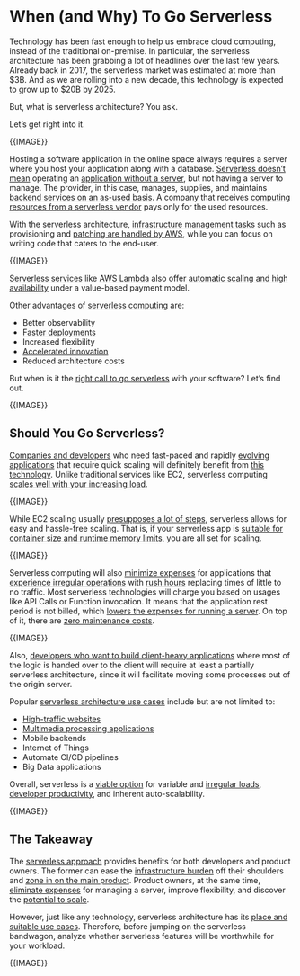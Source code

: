 

# When (and Why) To Go Serverless

Technology has been fast enough to help us embrace cloud computing, instead of the traditional on-premise. In particular, the serverless architecture has been grabbing a lot of headlines over the last few years. Already back in 2017, the serverless market was estimated at more than $3B. And as we are rolling into a new decade, this technology is expected to grow up to $20B by 2025.



But, what is serverless architecture? You ask.



Let’s get right into it.



{{IMAGE}}



Hosting a software application in the online space always requires a server where you host your application along with a database. [Serverless doesn’t mean](https://hackernoon.com/a-crash-course-on-serverless-with-node-js-632b37d58b44) operating an [application without a server](https://hackernoon.com/storage-options-for-serverless-on-aws-fo3x3wsv), but not having a server to manage. The provider, in this case, manages, supplies, and maintains [backend services on an as-used basis](https://hackernoon.com/a-crash-course-on-serverless-side-rendering-with-react-js-next-js-and-aws-lambda-30e0ba967849). A company that receives [computing resources from a serverless vendor](https://hackernoon.com/migrating-your-node-js-rest-api-to-serverless-d2a170e0856c) pays only for the used resources.



With the serverless architecture, [infrastructure management tasks](https://hackernoon.com/the-definitive-crash-course-on-serverless-with-aws-centralized-logging-with-kinesis-and-lambda-bfbc3439ceac) such as provisioning and [patching are handled by AWS](https://hackernoon.com/building-a-serverless-rest-api-with-node-js-and-mongodb-2e0ed0638f47), while you can focus on writing code that caters to the end-user.




{{IMAGE}}



[Serverless services](https://hackernoon.com/production-ready-serverless-composition-and-orchestration-m04w36nj) like [AWS Lambda](https://hackernoon.com/a-crash-course-on-serverless-with-aws-triggering-lambda-with-sns-messaging-bc17d9f81ca2) also offer [automatic scaling and high availability](https://hackernoon.com/how-to-deploy-a-node-js-application-to-aws-lambda-using-serverless-ae7e7ebe0996) under a value-based payment model.

Other advantages of [serverless computing](https://hackernoon.com/a-crash-course-on-serverless-with-aws-image-resize-on-the-fly-with-lambda-and-s3-850be95d5833) are:

*   Better observability
*   [Faster deployments](https://hackernoon.com/super-easy-forms-introduction-the-easiest-way-to-create-a-serverless-contact-form-u25g3yzq)
*   Increased flexibility
*   [Accelerated innovation](https://hackernoon.com/crash-course-on-aws-cdk-and-serverless-with-rest-api-and-data-lake-analytical-querying-xd163wz4)
*   Reduced architecture costs



But when is it the [right call to go serverless](https://hackernoon.com/containers-vs-serverless-from-a-devops-standpoint-d8232bd0f39b) with your software? Let’s find out.


{{IMAGE}}


## Should You Go Serverless?

[Companies and developers](https://hackernoon.com/launched-first-open-source-headless-cms-running-on-aws-serverless-to-cut-hosting-bill-by-60percent-80percent-n1ct30ls) who need fast-paced and rapidly [evolving applications](https://hackernoon.com/aws-serverless-design-for-iot-hh1u3uyt) that require quick scaling will definitely benefit from [this technology](https://www.hackernoon.com/how-to-convert-html-to-markdown-with-a-serverless-function-6r123ukl). Unlike traditional services like EC2, serverless computing [scales well with your increasing load](https://hackernoon.com/architecting-serverless-data-integration-hubs-on-aws-for-enterprise-data-delivery-2020-edition-wb1m3602).



{{IMAGE}}

While EC2 scaling usually [presupposes a lot of steps](https://hackernoon.com/how-to-create-serverless-functions-with-openfaas-in-17-steps-u21l3y7m), serverless allows for easy and hassle-free scaling. That is, if your serverless app is [suitable for container size and runtime memory limits](https://hackernoon.com/use-declarative-cloud-functions-in-your-serverless-apps-to-control-size-of-codebase-0r353yet), you are all set for scaling.


{{IMAGE}}



Serverless computing will also [minimize expenses](https://hackernoon.com/6-reasons-why-you-should-not-connect-expressjs-and-aws-lambda-b71n31st) for applications that [experience irregular operations](https://hackernoon.com/serverless-vs-microservices-architecture-a-deep-dive-lw2u3w0b) with [rush hours](https://hackernoon.com/grasping-serverless-at-scale-is-a-lot-easier-than-you-think-zps3wrs) replacing times of little to no traffic. Most serverless technologies will charge you based on usages like API Calls or Function invocation. It means that the application rest period is not billed, which [lowers the expenses for running a server](https://hackernoon.com/deconstructing-a-serverless-cloud-os-o31d3t3b). On top of it, there are [zero maintenance costs](https://hackernoon.com/top-5-serverless-trends-in-2020-wd1m3t8g).



{{IMAGE}}



Also, [developers who want to build client-heavy applications](https://hackernoon.com/i-chose-serverless-for-my-new-startup-should-you-yp1u3ufq) where most of the logic is handed over to the client will require at least a partially serverless architecture, since it will facilitate moving some processes out of the origin server.



Popular [serverless architecture use cases](https://hackernoon.com/i-chose-serverless-for-my-new-startup-should-you-yp1u3ufq) include but are not limited to:



*   [High-traffic websites](https://hackernoon.com/simona-cotin-2020-noonie-nominee-for-serverless-vf2d3ubg)
*   [Multimedia processing applications](https://hackernoon.com/how-to-use-ballerina-in-azure-functions-121c3urp)
*   Mobile backends
*   Internet of Things
*   Automate CI/CD pipelines
*   Big Data applications



Overall, serverless is a [viable option](https://hackernoon.com/how-to-make-a-cost-effective-api-serverless-infrastructures-q41f3uy8) for variable and [irregular loads](https://hackernoon.com/building-serverless-smart-contract-automation-project-l51a3u3c), [developer productivity](https://hackernoon.com/serverless-architecture-lambda-triggers-and-design-patterns-part-1-am1h3u94), and inherent auto-scalability.



{{IMAGE}}


## The Takeaway

The [serverless approach](https://hackernoon.com/what-does-serverless-have-in-common-with-nutella-x21s3yjn) provides benefits for both developers and product owners. The former can ease the [infrastructure burden](https://hackernoon.com/using-aws-api-gateway-as-a-load-balancer-498i3wbl) off their shoulders and [zone in on the main product](https://hackernoon.com/architecting-serverless-data-integration-hubs-on-aws-for-enterprise-data-delivery-2020-edition-wb1m3602). Product owners, at the same time, [eliminate expenses](https://hackernoon.com/migration-on-premises-application-to-serverless-72w32ju) for managing a server, improve flexibility, and discover the [potential to scale](https://hackernoon.com/what-is-fluid-computing-its-applications-and-the-future-ahead-nnh30ea).



However, just like any technology, serverless architecture has its [place and suitable use cases](https://hackernoon.com/monolithic-and-microservice-architecture-all-you-need-to-know-hk17c32m0). Therefore, before jumping on the serverless bandwagon, analyze whether serverless features will be worthwhile for your workload.




{{IMAGE}}

